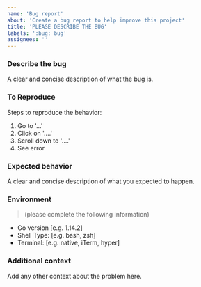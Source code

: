 ```yaml
---
name: 'Bug report'
about: 'Create a bug report to help improve this project'
title: 'PLEASE DESCRIBE THE BUG'
labels: ':bug: bug'
assignees: ''
---
```


### Describe the bug

A clear and concise description of what the bug is.

### To Reproduce

Steps to reproduce the behavior:

1. Go to '...'
2. Click on '....'
3. Scroll down to '....'
4. See error

### Expected behavior

A clear and concise description of what you expected to happen.

### Environment

> (please complete the following information)

- Go version [e.g. 1.14.2]
- Shell Type: [e.g. bash, zsh]
- Terminal: [e.g. native, iTerm, hyper]

### Additional context

Add any other context about the problem here.
